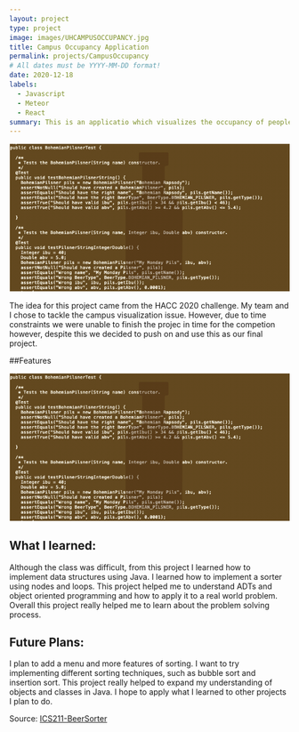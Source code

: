 ```yaml
---
layout: project
type: project
image: images/UHCAMPUSOCCUPANCY.jpg
title: Campus Occupancy Application
permalink: projects/CampusOccupancy
# All dates must be YYYY-MM-DD format!
date: 2020-12-18
labels:
  - Javascript
  - Meteor 
  - React
summary: This is an applicatio which visualizes the occupancy of people on the UH Campus. 
---
```


<img class="ui image" src="../images/ICS211Proj.png" alt="NONE">

The idea for this project came from the HACC 2020 challenge. My team and I chose to tackle the campus visualization issue. However, due to time constraints we were unable to finish the projec in time for the competion however, despite this we decided to push on and use this as our final project.

##Features

<img class="ui image" src="../images/ICS211Proj.png" alt="NONE">

## What I learned:

Although the class was difficult, from this project I learned how to implement data structures using Java. I learned how to implement a sorter using nodes and loops. This project helped me to understand ADTs and object oriented programming and how to apply it to a real world problem. Overall this project really helped me to learn about the problem solving process. 

## Future Plans:

I plan to add a menu and more features of sorting. I want to try implementing different sorting techniques, such as bubble sort and insertion sort. This project really helped to expand my understanding of objects and classes in Java. I hope to apply what I learned to other projects I plan to do.


Source: <a href="https://github.com/CalianaFortin/ICS-211-project"><i class="large github icon "></i>ICS211-BeerSorter</a>

